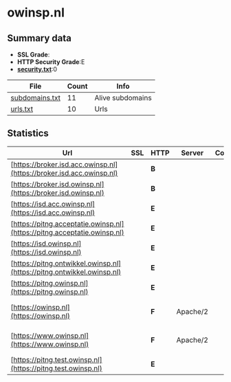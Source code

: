 

# owinsp.nl
## Summary data


 - **SSL Grade**:
 - **HTTP Security Grade**:E
 - **[security.txt](https://www.digitaleoverheid.nl/nieuws/standaard-security-txt-nu-verplicht-voor-overheid/)**:0


| File       | Count | Info |
|------------|-------|------|
|[subdomains.txt](/data/owinsp.nl/subdomains.txt)|11|Alive subdomains|
|[urls.txt](/data/owinsp.nl/urls.txt)|10|Urls|


## Statistics


| Url | SSL | HTTP | Server | Cookie | HSTS | CORS | CTO | CSP | XFO | XXP | RP |FP| Tech |Title |
|--------|-------|-------|------|------|------|------|------|------|------|------|------|------|------|------|
|[https://broker.isd.acc.owinsp.nl](https://broker.isd.acc.owinsp.nl)| | **B**|| |:white_check_mark: | | | | | | :white_check_mark: | |HSTS||
|[https://broker.isd.owinsp.nl](https://broker.isd.owinsp.nl)| | **B**|| |:white_check_mark: | | | | | | :white_check_mark: | |HSTS||
|[https://isd.acc.owinsp.nl](https://isd.acc.owinsp.nl)| | **E**|| | | | | | | | :white_check_mark: | |HSTS|IVHO - ISD4|
|[https://pitng.acceptatie.owinsp.nl](https://pitng.acceptatie.owinsp.nl)| | **E**|| | | | | | | | :white_check_mark: | |HSTS|404 Not Found|
|[https://isd.owinsp.nl](https://isd.owinsp.nl)| | **E**|| | | | | | | | :white_check_mark: | |HSTS|IVHO - ISD4|
|[https://pitng.ontwikkel.owinsp.nl](https://pitng.ontwikkel.owinsp.nl)| | **E**|| | | | | | | | :white_check_mark: | |||
|[https://pitng.owinsp.nl](https://pitng.owinsp.nl)| | **E**|| | | | | | | | :white_check_mark: | |HSTS|404 Not Found|
|[https://owinsp.nl](https://owinsp.nl)| | **F**|Apache/2| | | | | | | | :white_check_mark: | |Apache HTTP Server:2|301 Moved Perman...|
|[https://www.owinsp.nl](https://www.owinsp.nl)| | **F**|Apache/2| | | | | | | | :white_check_mark: | |Apache HTTP Server:2|301 Moved Perman...|
|[https://pitng.test.owinsp.nl](https://pitng.test.owinsp.nl)| | **E**|| | | | | | | | :white_check_mark: | |||


